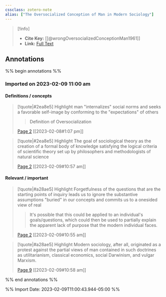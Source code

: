```yaml
---
cssclass: zotero-note
alias: ["The Oversocialized Conception of Man in Modern Sociology"]
---
```


> [!info]
> - **Cite Key:** [[@wrongOversocializedConceptionMan1961]]
> - **Link:** [Full Text](file://C:\Users\willc\Zotero\storage\PTRTQGJP\Wrong%20-%201961%20-%20The%20Oversocialized%20Conception%20of%20Man%20in%20Modern%20Soc.pdf)

## Annotations
%% begin annotations %%
### Imported on 2023-02-09 11:00 am

#### Definitions / concepts

> [!quote|#2ea8e5] Highlight
> man "internalizes" social norms and seeks a favorable self-image by conforming to the "expectations" of others
>> Definition of Oversocialization
>
> [Page 2](zotero://open-pdf/library/items/PTRTQGJP?page=2) [[2023-02-08#1:07 pm]]

> [!quote|#2ea8e5] Highlight
> The goal of sociological theory as the creation of a formal body of knowledge satisfying the logical criteria of scientific theory set up by philosophers and methodologists of natural science
>
> [Page 2](zotero://open-pdf/library/items/PTRTQGJP?page=2) [[2023-02-09#10:57 am]]

#### Relevant / important

> [!quote|#a28ae5] Highlight
> Forgetfulness of the questions that are the starting points of inquiry leads us to ignore the substantive assumptions "buried" in our concepts and commits us to a onesided view of real
>
>> It's possible that this could be applied to an individual's goals/questions, which could then be used to partially explain the apparent lack of purpose that the modern individual faces.
>
> [Page 2](zotero://open-pdf/library/items/PTRTQGJP?page=2) [[2023-02-09#10:55 am]]

> [!quote|#a28ae5] Highlight
> Modern sociology, after all, originated as a protest against the partial views of man contained in such doctrines as utilitarianism, classical economics, social Darwinism, and vulgar Marxism.
>
> [Page 9](zotero://open-pdf/library/items/PTRTQGJP?page=9) [[2023-02-09#10:58 am]]


%% end annotations %%

%% Import Date: 2023-02-09T11:00:43.944-05:00 %%
